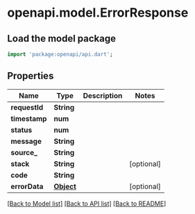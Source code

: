 # openapi.model.ErrorResponse

## Load the model package
```dart
import 'package:openapi/api.dart';
```

## Properties
Name | Type | Description | Notes
------------ | ------------- | ------------- | -------------
**requestId** | **String** |  | 
**timestamp** | **num** |  | 
**status** | **num** |  | 
**message** | **String** |  | 
**source_** | **String** |  | 
**stack** | **String** |  | [optional] 
**code** | **String** |  | 
**errorData** | [**Object**](.md) |  | [optional] 

[[Back to Model list]](../README.md#documentation-for-models) [[Back to API list]](../README.md#documentation-for-api-endpoints) [[Back to README]](../README.md)


